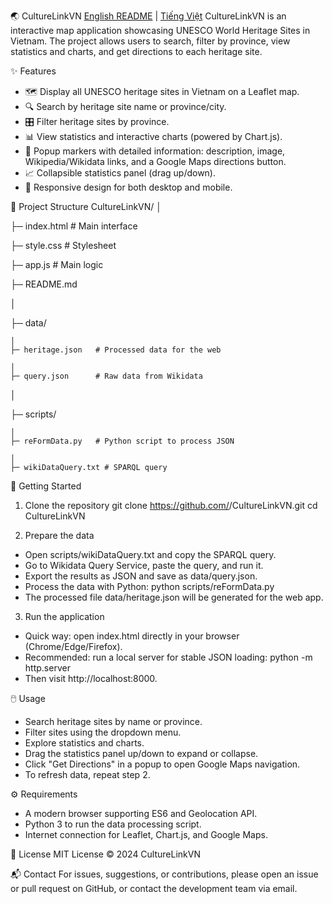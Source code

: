 🌏 CultureLinkVN
[English README](README.vn.md) | [Tiếng Việt](README.md)
CultureLinkVN is an interactive map application showcasing UNESCO World Heritage Sites in Vietnam.
The project allows users to search, filter by province, view statistics and charts, and get directions to each heritage site.

✨ Features
- 🗺️ Display all UNESCO heritage sites in Vietnam on a Leaflet map.
- 🔍 Search by heritage site name or province/city.
- 🎛️ Filter heritage sites by province.
- 📊 View statistics and interactive charts (powered by Chart.js).
- 📌 Popup markers with detailed information: description, image, Wikipedia/Wikidata links, and a Google Maps directions button.
- 📈 Collapsible statistics panel (drag up/down).
- 📱 Responsive design for both desktop and mobile.

📂 Project Structure
CultureLinkVN/
│

├─ index.html          # Main interface

├─ style.css           # Stylesheet

├─ app.js              # Main logic

├─ README.md

│

├─ data/

    │   
    ├─ heritage.json   # Processed data for the web
    
    │   
    ├─ query.json      # Raw data from Wikidata

│

├─ scripts/

    │   
    ├─ reFormData.py   # Python script to process JSON

    │   
    ├─ wikiDataQuery.txt # SPARQL query




🚀 Getting Started
1. Clone the repository
git clone https://github.com/<username>/CultureLinkVN.git
cd CultureLinkVN


2. Prepare the data
- Open scripts/wikiDataQuery.txt and copy the SPARQL query.
- Go to Wikidata Query Service, paste the query, and run it.
- Export the results as JSON and save as data/query.json.
- Process the data with Python:
python scripts/reFormData.py
- The processed file data/heritage.json will be generated for the web app.
3. Run the application
- Quick way: open index.html directly in your browser (Chrome/Edge/Firefox).
- Recommended: run a local server for stable JSON loading:
python -m http.server
- Then visit http://localhost:8000.

🖱️ Usage
- Search heritage sites by name or province.
- Filter sites using the dropdown menu.
- Explore statistics and charts.
- Drag the statistics panel up/down to expand or collapse.
- Click "Get Directions" in a popup to open Google Maps navigation.
- To refresh data, repeat step 2.

⚙️ Requirements
- A modern browser supporting ES6 and Geolocation API.
- Python 3 to run the data processing script.
- Internet connection for Leaflet, Chart.js, and Google Maps.

📜 License
MIT License © 2024 CultureLinkVN

📬 Contact
For issues, suggestions, or contributions, please open an issue or pull request on GitHub, or contact the development team via email.
